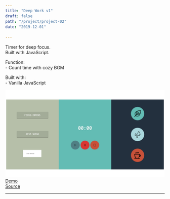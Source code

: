 ```yaml
---
title: "Deep Work v1"
draft: false
path: "/project/project-02"
date: "2019-12-01"

---
```

Timer for deep focus.  
Built with JavaScript. 

Function:  
    - Count time with cozy BGM
 
Built with:  
    - Vanilla JavaScript 


![](./image/project02.png)
<a href="https://sumi0820.github.io/Deep-Work-v1/" target="_blank">Demo</a>  
<a href="https://github.com/sumi0820/Deep-Work-v1" target="_blank">Source</a>


---
